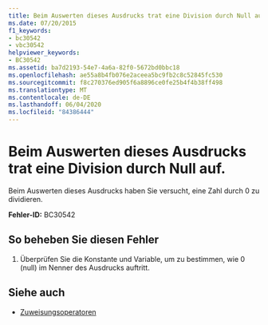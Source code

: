 ```yaml
---
title: Beim Auswerten dieses Ausdrucks trat eine Division durch Null auf.
ms.date: 07/20/2015
f1_keywords:
- bc30542
- vbc30542
helpviewer_keywords:
- BC30542
ms.assetid: ba7d2193-54e7-4a6a-82f0-5672bd0bbc18
ms.openlocfilehash: ae55a8b4fb076e2aceea5bc9fb2c8c52845fc530
ms.sourcegitcommit: f8c270376ed905f6a8896ce0fe25b4f4b38ff498
ms.translationtype: MT
ms.contentlocale: de-DE
ms.lasthandoff: 06/04/2020
ms.locfileid: "84386444"
---
```

# <a name="division-by-zero-occurred-while-evaluating-this-expression"></a>Beim Auswerten dieses Ausdrucks trat eine Division durch Null auf.
Beim Auswerten dieses Ausdrucks haben Sie versucht, eine Zahl durch 0 zu dividieren.  
  
 **Fehler-ID:** BC30542  
  
## <a name="to-correct-this-error"></a>So beheben Sie diesen Fehler  
  
1. Überprüfen Sie die Konstante und Variable, um zu bestimmen, wie 0 (null) im Nenner des Ausdrucks auftritt.  
  
## <a name="see-also"></a>Siehe auch

- [Zuweisungsoperatoren](../language-reference/operators/assignment-operators.md)
